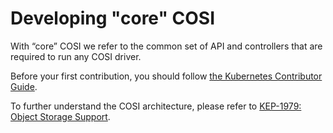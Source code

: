 # Developing "core" COSI

With “core” COSI we refer to the common set of API and controllers that are required to run any COSI driver.

Before your first contribution, you should follow [the Kubernetes Contributor Guide](https://www.kubernetes.dev/docs/guide/#contributor-guide).

To further understand the COSI architecture, please refer to [KEP-1979: Object Storage Support](https://github.com/kubernetes/enhancements/tree/master/keps/sig-storage/1979-object-storage-support).
